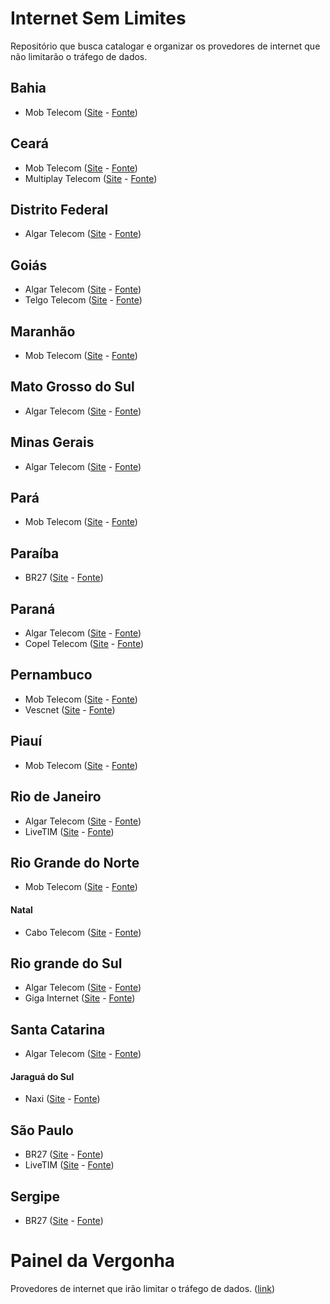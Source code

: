 # Internet Sem Limites
Repositório que busca catalogar e organizar os provedores de internet que não limitarão o tráfego de dados.

## Bahia
- Mob Telecom ([Site](http://www.mobtelecom.com.br/) - [Fonte](https://archive.is/v5Ajk))

## Ceará
- Mob Telecom ([Site](http://www.mobtelecom.com.br/) - [Fonte](https://archive.is/v5Ajk))
- Multiplay Telecom ([Site](http://www.multiplaytelecom.com.br/) - [Fonte](https://archive.is/aLHyp))

## Distrito Federal
- Algar Telecom ([Site](http://www.algartelecom.com.br/) - [Fonte](https://www.facebook.com/algartelecom/videos/1050653298324054/?comment_id=1051170451605672&reply_comment_id=1051196951603022&comment_tracking=%7B%22tn%22%3A%22R9%22%7D))

## Goiás
- Algar Telecom ([Site](http://www.algartelecom.com.br/) - [Fonte](https://www.facebook.com/algartelecom/videos/1050653298324054/?comment_id=1051170451605672&reply_comment_id=1051196951603022&comment_tracking=%7B%22tn%22%3A%22R9%22%7D))
- Telgo Telecom ([Site](http://telgo.com.br/) - [Fonte](https://archive.is/2Hm37))

## Maranhão
- Mob Telecom ([Site](http://www.mobtelecom.com.br/) - [Fonte](https://archive.is/v5Ajk))

## Mato Grosso do Sul
- Algar Telecom ([Site](http://www.algartelecom.com.br/) - [Fonte](https://www.facebook.com/algartelecom/videos/1050653298324054/?comment_id=1051170451605672&reply_comment_id=1051196951603022&comment_tracking=%7B%22tn%22%3A%22R9%22%7D))

## Minas Gerais
- Algar Telecom ([Site](http://www.algartelecom.com.br/) - [Fonte](https://www.facebook.com/algartelecom/videos/1050653298324054/?comment_id=1051170451605672&reply_comment_id=1051196951603022&comment_tracking=%7B%22tn%22%3A%22R9%22%7D))

## Pará
- Mob Telecom ([Site](http://www.mobtelecom.com.br/) - [Fonte](https://archive.is/v5Ajk))

## Paraíba
- BR27 ([Site](http://www.br27.com.br/) - [Fonte](https://archive.is/rggZG))

## Paraná
- Algar Telecom ([Site](http://www.algartelecom.com.br/) - [Fonte](https://www.facebook.com/algartelecom/videos/1050653298324054/?comment_id=1051170451605672&reply_comment_id=1051196951603022&comment_tracking=%7B%22tn%22%3A%22R9%22%7D))
- Copel Telecom ([Site](http://www.copeltelecom.com/site/) - [Fonte](https://archive.is/YWaqe))

## Pernambuco
- Mob Telecom ([Site](http://www.mobtelecom.com.br/) - [Fonte](https://archive.is/v5Ajk))
- Vescnet ([Site](http://www.vescnet.com.br/) - [Fonte](https://archive.is/XAMlb))

## Piauí
- Mob Telecom ([Site](http://www.mobtelecom.com.br/) - [Fonte](https://archive.is/v5Ajk))

## Rio de Janeiro
- Algar Telecom ([Site](http://www.algartelecom.com.br/) - [Fonte](https://www.facebook.com/algartelecom/videos/1050653298324054/?comment_id=1051170451605672&reply_comment_id=1051196951603022&comment_tracking=%7B%22tn%22%3A%22R9%22%7D))
- LiveTIM ([Site](http://www.livetim.tim.com.br/) - [Fonte](https://archive.is/H5kYp))

## Rio Grande do Norte
- Mob Telecom ([Site](http://www.mobtelecom.com.br/) - [Fonte](https://archive.is/v5Ajk))

#### Natal
- Cabo Telecom ([Site](http://cabotelecom.com.br) - [Fonte](https://archive.is/fsw4q))

## Rio grande do Sul
- Algar Telecom ([Site](http://www.algartelecom.com.br/) - [Fonte](https://www.facebook.com/algartelecom/videos/1050653298324054/?comment_id=1051170451605672&reply_comment_id=1051196951603022&comment_tracking=%7B%22tn%22%3A%22R9%22%7D))
- Giga Internet ([Site](http://www.giga.com.br/) - [Fonte](https://archive.is/58NZ5))

## Santa Catarina
- Algar Telecom ([Site](http://www.algartelecom.com.br/) - [Fonte](https://www.facebook.com/algartelecom/videos/1050653298324054/?comment_id=1051170451605672&reply_comment_id=1051196951603022&comment_tracking=%7B%22tn%22%3A%22R9%22%7D))

#### Jaraguá do Sul
- Naxi ([Site](http://www.naxi.com.br/) - [Fonte](https://archive.is/nclhr))

## São Paulo
- BR27 ([Site](http://www.br27.com.br/) - [Fonte](https://archive.is/rggZG))
- LiveTIM ([Site](http://www.livetim.tim.com.br/) - [Fonte](https://archive.is/H5kYp))

## Sergipe
- BR27 ([Site](http://www.br27.com.br/) - [Fonte](https://archive.is/rggZG))

# Painel da Vergonha
Provedores de internet que irão limitar o tráfego de dados. ([link](HALL_OF_SHAME.md))
